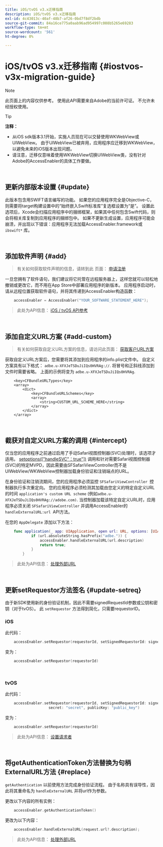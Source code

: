 ```yaml
---
title: iOS/tvOS v3.x迁移指南
description: iOS/tvOS v3.x迁移指南
exl-id: 4c43013c-40af-48b7-af26-0bd7f8df2bdb
source-git-commit: 84a16ce775a0aab96ad954997c008b5265e69283
workflow-type: tm+mt
source-wordcount: '561'
ht-degree: 0%

---
```


# iOS/tvOS v3.x迁移指南 {#iostvos-v3x-migration-guide}

>[!NOTE]
>
>此页面上的内容仅供参考。 使用此API需要来自Adobe的当前许可证。 不允许未经授权使用。

>[!TIP]
> 
> **注释：**
>
> - 从iOS sdk版本3.1开始，实施人员现在可以交替使用WKWebView或UIWebView。 由于UIWebView已被弃用，应用程序应迁移到WKWebView，以避免未来的iOS版本出现问题。
> - 请注意，迁移仅意味着使用WKWebView切换UIWebView类，没有针对Adobe的AccessEnabler的具体工作要做。

</br>

## 更新内部版本设置 {#update}

此版本包含用SWIFT语言编写的功能。 如果您的应用程序完全是Objective-C，则需要将target构建设置中的“始终嵌入Swift标准库”复选框设置为“是”。 设置此选项后，Xcode会扫描应用程序中的捆绑框架，如果其中任何包含Swift代码，则会将相关库复制到应用程序的捆绑包中。 如果不更新生成设置，应用程序可能会崩溃，并出现以下错误：应用程序无法加载AccessEnabler.framework或 `ibswift*` 库。

</br>

## 添加软件声明 {#add}

> 有关如何获取软件声明的信息，请转到此
> 页面：
> [申请注册](/help/authentication/iostvos-application-registration.md)

一旦您拥有了软件语句，我们建议将它托管在远程服务器上，这样您就可以轻松地撤销或更改它，而不用在App Store中部署应用程序的新版本。 应用程序启动时，请从远程位置获取软件语句，并将其传递到AccessEnabler构造函数：

```swift
    accessEnabler = AccessEnabler("YOUR_SOFTWARE_STATEMENT_HERE");
```

> 此处为API信息： [iOS / tvOS API参考](/help/authentication/iostvos-sdk-api-reference.md)

</br>

## 添加自定义URL方案 {#add-custom}

> 有关如何获取自定义URL方案的信息，请访问此页面： [获取客户URL方案](/help/authentication/iostvos-application-registration.md)

获取自定义URL方案后，您需要将其添加到应用程序的info.plist文件中。 自定义方案具有以下格式： `adbe.u-XFXJeTSDuJiIQs0HVRAg://`. 将冒号和正斜线添加到文件时需要省略。 上面的示例将变为 `adbe.u-XFXJeTSDuJiIQs0HVRAg`.

```plist
    <key>CFBundleURLTypes</key>
    <array>
        <dict>
            <key>CFBundleURLSchemes</key>
            <array>
                <string>CUSTOM_URL_SCHEME_HERE</string>
            </array>
        </dict>
    </array>
```

</br>

## 截获对自定义URL方案的调用 {#intercept}

仅当您的应用程序之前通过启用了手动Safari视图控制器(SVC)处理时，该选项才适用。 [setoptions(\[&quot;handleSVC&quot;：true&quot;\])](/help/authentication/iostvos-sdk-api-reference.md) 调用和针对需要Safari视图控制器(SVC)的特定MVPD，因此需要由SFSafariViewController而不是UIWebView/WKWebView控制器加载身份验证和注销端点的URL。

在身份验证和注销流期间，您的应用程序必须监控 `SFSafariViewController `控制器执行多次重定向。 您的应用程序必须检测其加载由您定义的特定自定义URL的时间 `application's custom URL scheme` (例如`adbe.u-XFXJeTSDuJiIQs0HVRAg://adobe.com)`. 当控制器加载该特定自定义URL时，应用程序必须关闭 `SFSafariViewController` 并调用AccessEnabler的 `handleExternalURL:url `API方法。

在您的 `AppDelegate` 添加以下方法：

```swift
    func application(_ app: UIApplication, open url: URL, options: [UIApplicationOpenURLOptionsKey: Any]) -> Bool {
            if (url.absoluteString.hasPrefix("adbe.")) {
                accessEnabler.handleExternalURL(url.description)
                return true;
            } 
        }
```

> 此处为API信息： [处理外部URL](/help/authentication/iostvos-sdk-api-reference.md)

</br>

## 更新setRequestor方法签名 {#update-setreq}

由于新SDK使用新的身份验证机制，因此不需要signedRequestId参数或公钥和密钥（对于tvOS）。 此 `setRequestor` 方法得到简化，只需要requestorID。

### iOS

此代码：

```swift
    accessEnabler.setRequestor(requestorId, setSignedRequestorId: signedRequestorId)
```

变为：

```swift
    accessEnabler.setRequestor(requestorId)
```

</br>

### tvOS

此代码：

```swift
    accessEnabler.setRequestor(requestorId, setSignedRequestorId: signedRequestorId,
                    secret: "secret", publicKey: "public_key")
```

变为：

```swift
    accessEnabler.setRequestor(requestorId)
```

> 此处为API信息： [设置请求者](/help/authentication/iostvos-sdk-api-reference.md)

</br>

## 将getAuthenticationToken方法替换为句柄ExternalURL方法 {#replace}

`getAuthentication` 以前使用方法完成身份验证流程。 由于名称具有误导性，因此将其重命名为 `handleExternalURL` 并将url作为参数。

更改以下内容的所有实例：

```swift
    accessEnabler.getAuthenticationToken()
```

更改为以下内容：

```swift
    accessEnabler.handleExternalURL(request.url?.description);
```

> 此处为API信息： [处理外部URL](/help/authentication/iostvos-sdk-api-reference.md)
